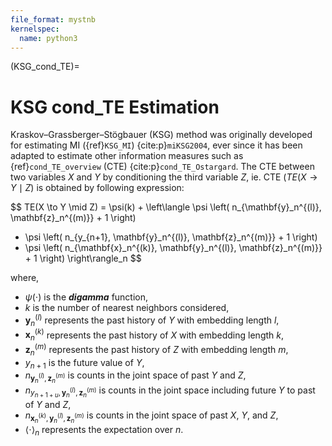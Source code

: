 ```yaml
---
file_format: mystnb
kernelspec:
  name: python3
---
```

(KSG_cond_TE)=
#  KSG cond_TE Estimation
Kraskov–Grassberger–Stögbauer (KSG) method was originally developed for estimating MI ({ref}`KSG_MI`) {cite:p}`miKSG2004`, ever since it has  been adapted to estimate other information measures such as {ref}`cond_TE_overview` (CTE) {cite:p}`cond_TE_Ostargard`.  The CTE between two variables $X$ and $Y$ by conditioning the third variable $Z$, ie. CTE ($TE(X \to Y \mid Z$) is obtained by following expression:

$$
TE(X \to Y \mid Z) = \psi(k) + \left\langle \psi \left( n_{\mathbf{y}_n^{(l)}, \mathbf{z}_n^{(m)}} + 1 \right) 
- \psi \left( n_{y_{n+1}, \mathbf{y}_n^{(l)}, \mathbf{z}_n^{(m)}} + 1 \right) 
- \psi \left( n_{\mathbf{x}_n^{(k)}, \mathbf{y}_n^{(l)}, \mathbf{z}_n^{(m)}} + 1 \right) \right\rangle_n
$$

where,
- $\psi(\cdot)$ is the **_digamma_** function,
- $k$ is the number of nearest neighbors considered,
- $\mathbf{y}_n^{(l)}$ represents the past history of $Y$ with embedding length $l$,
- $\mathbf{x}_n^{(k)}$ represents the past history of $X$ with embedding length $k$,
- $\mathbf{z}_n^{(m)}$ represents the past history of $Z$ with embedding length $m$,
- $y_{n+1}$ is the future value of $Y$,
- $n_{\mathbf{y}_n^{(l)}, \mathbf{z}_n^{(m)}}$ is counts in the joint space of past $Y$ and $Z$,
- $n_{y_{n+1+u}, \mathbf{y}_n^{(l)}, \mathbf{z}_n^{(m)}}$ is counts in the joint space including future $Y$ to past of $Y$ and $Z$,
- $n_{\mathbf{x}_n^{(k)}, \mathbf{y}_n^{(l)}, \mathbf{z}_n^{(m)}}$ is counts in the joint space of past $X$, $Y$, and $Z$,
- $\langle \cdot \rangle_n$ represents the expectation over $n$.
